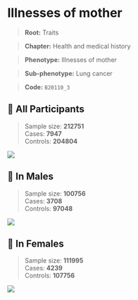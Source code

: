 # Illnesses of mother
> **Root:** Traits  

> **Chapter:** Health and medical history  

> **Phenotype:** Illnesses of mother  

> **Sub-phenotype:** Lung cancer  

> **Code:** `B20110_3`

## 🧪 All Participants  
> Sample size: **212751**  
> Cases: **7947**  
> Controls: **204804**
<img src="/Traits/Figures/ALL/B20110_3.png"/>
<CsvTable src="/Traits/Data/ALL/LG_B20110_3.csv" label="🔍 View full results" />

## 👨 In Males  
> Sample size: **100756**  
> Cases: **3708**  
> Controls: **97048**
<img src="/Traits/Figures/Male/B20110_3.png"/>
<CsvTable src="/Traits/Data/Male/LG_B20110_3.csv" label="🔍 View full results" />

## 👩 In Females  
> Sample size: **111995**  
> Cases: **4239**  
> Controls: **107756**
<img src="/Traits/Figures/Female/B20110_3.png"/>
<CsvTable src="/Traits/Data/Female/LG_B20110_3.csv" label="🔍 View full results" />
